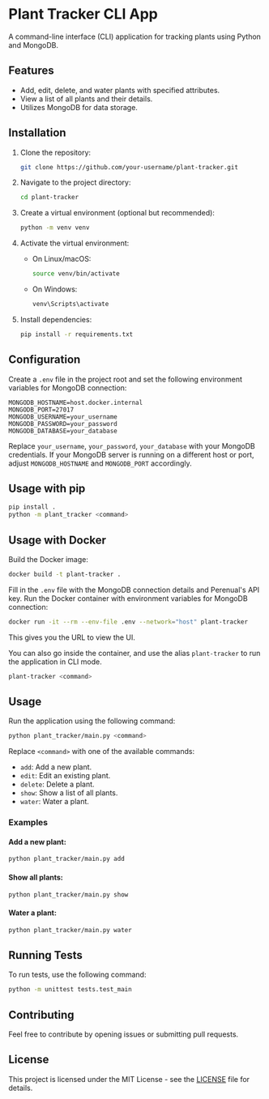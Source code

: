 # Plant Tracker CLI App

A command-line interface (CLI) application for tracking plants using Python and MongoDB.

## Features

- Add, edit, delete, and water plants with specified attributes.
- View a list of all plants and their details.
- Utilizes MongoDB for data storage.

## Installation

1. Clone the repository:

   ```bash
   git clone https://github.com/your-username/plant-tracker.git
   ```

2. Navigate to the project directory:

   ```bash
   cd plant-tracker
   ```

3. Create a virtual environment (optional but recommended):

   ```bash
   python -m venv venv
   ```

4. Activate the virtual environment:

   - On Linux/macOS:

     ```bash
     source venv/bin/activate
     ```

   - On Windows:

     ```bash
     venv\Scripts\activate
     ```

5. Install dependencies:

   ```bash
   pip install -r requirements.txt
   ```

## Configuration

Create a `.env` file in the project root and set the following environment variables for MongoDB connection:

```dotenv
MONGODB_HOSTNAME=host.docker.internal
MONGODB_PORT=27017
MONGODB_USERNAME=your_username
MONGODB_PASSWORD=your_password
MONGODB_DATABASE=your_database
```

Replace `your_username`, `your_password`, `your_database` with your MongoDB credentials. If your MongoDB server is running on a different host or port, adjust `MONGODB_HOSTNAME` and `MONGODB_PORT` accordingly.

## Usage with pip
```bash
pip install .
python -m plant_tracker <command>
```

## Usage with Docker

Build the Docker image:

```bash
docker build -t plant-tracker .
```

Fill in the `.env` file with the MongoDB connection details and Perenual's API key.
Run the Docker container with environment variables for MongoDB connection:
```bash
docker run -it --rm --env-file .env --network="host" plant-tracker
```
This gives you the URL to view the UI.

You can also go inside the container, and use the alias `plant-tracker` to run the application in CLI mode.
```bash
plant-tracker <command>
```
## Usage

Run the application using the following command:

```bash
python plant_tracker/main.py <command>
```

Replace `<command>` with one of the available commands:

- `add`: Add a new plant.
- `edit`: Edit an existing plant.
- `delete`: Delete a plant.
- `show`: Show a list of all plants.
- `water`: Water a plant.

### Examples

#### Add a new plant:

```bash
python plant_tracker/main.py add
```

#### Show all plants:

```bash
python plant_tracker/main.py show
```

#### Water a plant:

```bash
python plant_tracker/main.py water
```

## Running Tests

To run tests, use the following command:

```bash
python -m unittest tests.test_main
```

## Contributing

Feel free to contribute by opening issues or submitting pull requests.

## License

This project is licensed under the MIT License - see the [LICENSE](LICENSE) file for details.
```